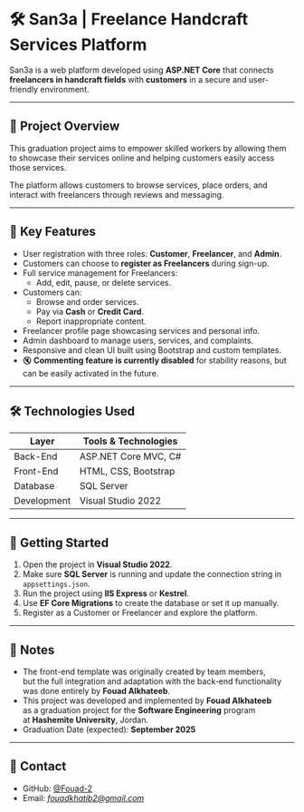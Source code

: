 # 🛠️ San3a | Freelance Handcraft Services Platform

San3a is a web platform developed using **ASP.NET Core** that connects **freelancers in handcraft fields** with **customers** in a secure and user-friendly environment.

---

## 📌 Project Overview

This graduation project aims to empower skilled workers by allowing them to showcase their services online and helping customers easily access those services.

The platform allows customers to browse services, place orders, and interact with freelancers through reviews and messaging.

---

## 🎯 Key Features

- User registration with three roles: **Customer**, **Freelancer**, and **Admin**.
- Customers can choose to **register as Freelancers** during sign-up.
- Full service management for Freelancers:
  - Add, edit, pause, or delete services.
- Customers can:
  - Browse and order services.
  - Pay via **Cash** or **Credit Card**.
  - Report inappropriate content.
- Freelancer profile page showcasing services and personal info.
- Admin dashboard to manage users, services, and complaints.
- Responsive and clean UI built using Bootstrap and custom templates.
- 🔇 **Commenting feature is currently disabled** for stability reasons, but can be easily activated in the future.

---

## 🛠️ Technologies Used

| Layer       | Tools & Technologies            |
|-------------|----------------------------------|
| Back-End    | ASP.NET Core MVC, C#             |
| Front-End   | HTML, CSS, Bootstrap             |
| Database    | SQL Server                       |
| Development | Visual Studio 2022               |

---

## 🚀 Getting Started

1. Open the project in **Visual Studio 2022**.
2. Make sure **SQL Server** is running and update the connection string in `appsettings.json`.
3. Run the project using **IIS Express** or **Kestrel**.
4. Use **EF Core Migrations** to create the database or set it up manually.
5. Register as a Customer or Freelancer and explore the platform.

---

## 📌 Notes

- The front-end template was originally created by team members,  
  but the full integration and adaptation with the back-end functionality  
  was done entirely by **Fouad Alkhateeb**.
- This project was developed and implemented by **Fouad Alkhateeb**  
  as a graduation project for the **Software Engineering** program  
  at **Hashemite University**, Jordan.
- Graduation Date (expected): **September 2025**

---

## 📧 Contact

- GitHub: [@Fouad-2](https://github.com/Fouad-2)
- Email: *fouadkhatib2@gmail.com*
